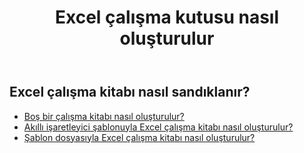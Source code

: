 ﻿---
title: Excel çalışma kutusu nasıl oluşturulur
second_title: Aspose.Cells Cloud Documen
linktitle: Yarat
type: docs
url: /tr/workbook/create/
keywords: How to create an Excel workbook
description: Aspose.Cells Cloud REST API Excel çalışma kitabı nasıl oluşturulur. SDK çeşitli geliştirme dillerini destekler. Bunlar arasında Android, C#, Go, Java, NodeJS, Perl, PHP, Python, Ruby ve Swift bulunur
weight: 100
kwords: Excel, Office Bulut, REST API, Elektronik Tablo, PDF, CSV, Json, Markdwon, Excel çalışma kitabı nasıl oluşturulur
---
## Excel çalışma kitabı nasıl sandıklanır?

- [Boş bir çalışma kitabı nasıl oluşturulur?](/cells/tr/workbook/create/empty-workbook/)
- [Akıllı işaretleyici şablonuyla Excel çalışma kitabı nasıl oluşturulur?](/cells/tr/workbook/create/smartmarker/)
- [Şablon dosyasıyla Excel çalışma kitabı nasıl oluşturulur?](/cells/tr/workbook/create/template-file/)

